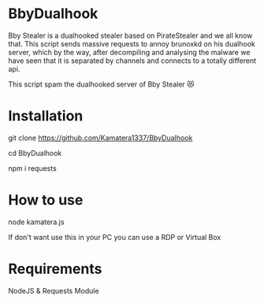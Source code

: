 # BbyDualhook

Bby Stealer is a dualhooked stealer based on PirateStealer and we all know that. This script sends massive requests to annoy brunoxkd on his dualhook server, which by the way, after decompiling and analysing the malware we have seen that it is separated by channels and connects to a totally different api.

This script spam the dualhooked server of Bby Stealer 😻

# Installation

git clone https://github.com/Kamatera1337/BbyDualhook

cd BbyDualhook

npm i requests

# How to use

node kamatera.js

If don't want use this in your PC you can use a RDP or Virtual Box

# Requirements

NodeJS & Requests Module
